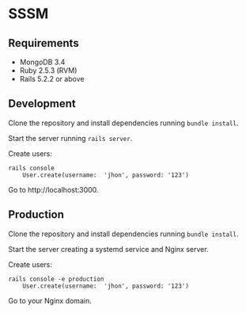 # SSSM

## Requirements

- MongoDB 3.4
- Ruby 2.5.3 (RVM)
- Rails 5.2.2 or above

## Development

Clone the repository and install dependencies running ```bundle install```.

Start the server running ```rails server```.

Create users:

```
rails console
    User.create(username:  'jhon', password: '123')
```

Go to http://localhost:3000.

## Production

Clone the repository and install dependencies running ```bundle install```.

Start the server creating a systemd service and Nginx server.

Create users:

```
rails console -e production
    User.create(username:  'jhon', password: '123')
```

Go to your Nginx domain.